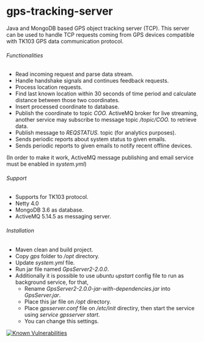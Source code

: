 # gps-tracking-server
Java and MongoDB based GPS object tracking server (TCP). This server can be used to handle TCP requests coming from GPS devices compatible with TK103 GPS data communication protocol.

###### Functionalities
 - Read incoming request and parse data stream.
 - Handle handshake signals and continues feedback requests.
 - Process location requests.
 - Find last known location within 30 seconds of time period and calculate distance between those two coordinates.
 - Insert processed coordinate to database.
 - Publish the coordinate to topic *COO.* ActiveMQ broker for live streaming, another service may subscribe to message topic */topic/COO.* to retrieve data.
 - Publish message to *REQSTATUS.* topic (for analytics purposes).
 - Sends periodic reports about system status to given emails.
 - Sends periodic reports to given emails to notify recent offline devices.
 
 (In order to make it work, ActiveMQ message publishing and email service must be enabled in *system.yml*)

###### Support
 - Supports for TK103 protocol.
 - Netty 4.0
 - MongoDB 3.6 as database.
 - ActiveMQ 5.14.5 as messaging server.
 
###### Installation
 - Maven clean and build project.
 - Copy *gps* folder to */opt* directory.
 - Update *system.yml* file.
 - Run jar file named *GpsServer2-2.0.0*.
 - Additionally it is possible to use *ubuntu upstart* config file to run as background service, for that,
   - Rename *GpsServer2-2.0.0-jar-with-dependencies.jar* into *GpsServer.jar*.
   - Place this jar file on */opt* directory.
   - Place *gpsserver.conf* file on */etc/init* directiry, then start the service using *service gpsserver start*.
   - You can change this settings.
   
[![Known Vulnerabilities](https://snyk.io/test/github/benj-c/gps-tracking-server/badge.svg?targetFile=pom.xml)](https://snyk.io/test/github/benj-c/gps-tracking-server?targetFile=pom.xml)

